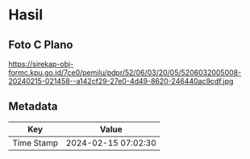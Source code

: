 # Hasil

## Foto C Plano

https://sirekap-obj-formc.kpu.go.id/7ce0/pemilu/pdpr/52/06/03/20/05/5206032005008-20240215-021458--a142cf29-27e0-4d49-8620-246440ac9cdf.jpg


## Metadata

| Key        | Value               |
| ---------- | ------------------- |
| Time Stamp | 2024-02-15 07:02:30 |



